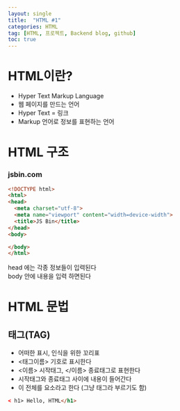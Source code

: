 ```yaml
---
layout: single
title:  "HTML #1"
categories: HTML
tag: [HTML, 프로젝트, Backend blog, github]
toc: true
---
```


# HTML이란?
- Hyper Text Markup Language
- 웹 페이지를 만드는 언어  
- Hyper Text = 링크
- Markup 언어로 정보를 표현하는 언어

# HTML 구조
### jsbin.com
```html
<!DOCTYPE html>
<html>
<head>
  <meta charset="utf-8">
  <meta name="viewport" content="width=device-width">
  <title>JS Bin</title>
</head>
<body>

</body>
</html>
```
head 에는 각종 정보들이 입력된다  
body 안에 내용을 입력 하면된다

# HTML 문법
## 태그(TAG)
- 어떠한 표시, 인식을 위한 꼬리표  
- <태그이름> 기호로 표시한다  
- <이름> 시작태그, </이름> 종료태그로 표현한다  
- 시작태그와 종료태그 사이에 내용이 들어간다  
- 이 전체를 요소라고 한다 (그냥 태그라 부르기도 함)  
```html
< h1> Hello, HTML</h1>
```
